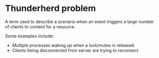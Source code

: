# Thunderherd problem

A term used to describe a scenario when an event triggers a large number of clients to content for a resource.

Some examples include:

- Multiple processes waking up when a lock/mutex is released.
- Clients being disconnected from server are trying to reconnect.


